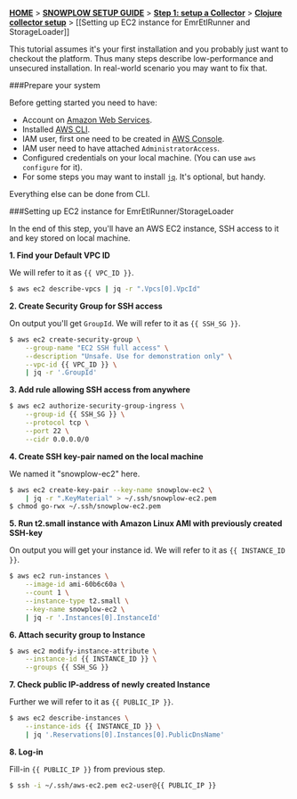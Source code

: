 [**HOME**](Home) > [**SNOWPLOW SETUP GUIDE**](Setting-up-Snowplow) > [**Step 1: setup a Collector**](Setting-up-a-Collector) > [**Clojure collector setup**](setting-up-the-clojure-collector) > [[Setting up EC2 instance for EmrEtlRunner and StorageLoader]]

This tutorial assumes it's your first installation and you probably just want to checkout the platform. Thus many steps describe low-performance and unsecured installation. In real-world scenario you may want to fix that.

###Prepare your system

Before getting started you need to have:

- Account on [Amazon Web Services](http://aws.amazon.com/).
- Installed [AWS CLI](https://aws.amazon.com/cli/).
- IAM user, first one need to be created in [AWS Console](https://console.aws.amazon.com/iam/home?#users).
- IAM user need to have attached `AdministratorAccess`.
- Configured credentials on your local machine. (You can use `aws configure` for it).
- For some steps you may want to install [`jq`](https://stedolan.github.io/jq/). It's optional, but handy.
 
Everything else can be done from CLI.

###Setting up EC2 instance for EmrEtlRunner/StorageLoader

In the end of this step, you'll have an AWS EC2 instance, SSH access to it and key stored on local machine.

**1. Find your Default VPC ID**

We will refer to it as `{{ VPC_ID }}`.

```sh
$ aws ec2 describe-vpcs | jq -r ".Vpcs[0].VpcId"
```

**2. Create Security Group for SSH access** 

On output you'll get `GroupId`. We will refer to it as `{{ SSH_SG }}`.

```sh
$ aws ec2 create-security-group \
    --group-name "EC2 SSH full access" \
    --description "Unsafe. Use for demonstration only" \
    --vpc-id {{ VPC_ID }} \
    | jq -r '.GroupId'
```

**3. Add rule allowing SSH access from anywhere**

```sh
$ aws ec2 authorize-security-group-ingress \
    --group-id {{ SSH_SG }} \
    --protocol tcp \
    --port 22 \
    --cidr 0.0.0.0/0
```

**4. Create SSH key-pair named on the local machine** 

We named it "snowplow-ec2" here.

```sh
$ aws ec2 create-key-pair --key-name snowplow-ec2 \
    | jq -r ".KeyMaterial" > ~/.ssh/snowplow-ec2.pem
$ chmod go-rwx ~/.ssh/snowplow-ec2.pem
```

**5. Run t2.small instance with Amazon Linux AMI with previously created SSH-key** 

On output you will get your instance id. We will refer to it as `{{ INSTANCE_ID }}`.

```sh
$ aws ec2 run-instances \
    --image-id ami-60b6c60a \
    --count 1 \
    --instance-type t2.small \
    --key-name snowplow-ec2 \
    | jq -r '.Instances[0].InstanceId'
```

**6. Attach security group to Instance**

```sh
$ aws ec2 modify-instance-attribute \
    --instance-id {{ INSTANCE_ID }} \
    --groups {{ SSH_SG }}
```

**7. Check public IP-address of newly created Instance** 

Further we will refer to it as `{{ PUBLIC_IP }}`.

```sh
$ aws ec2 describe-instances \
    --instance-ids {{ INSTANCE_ID }} \
    | jq '.Reservations[0].Instances[0].PublicDnsName'
```

**8. Log-in** 

Fill-in `{{ PUBLIC_IP }}` from previous step.

```sh
$ ssh -i ~/.ssh/aws-ec2.pem ec2-user@{{ PUBLIC_IP }}
```

